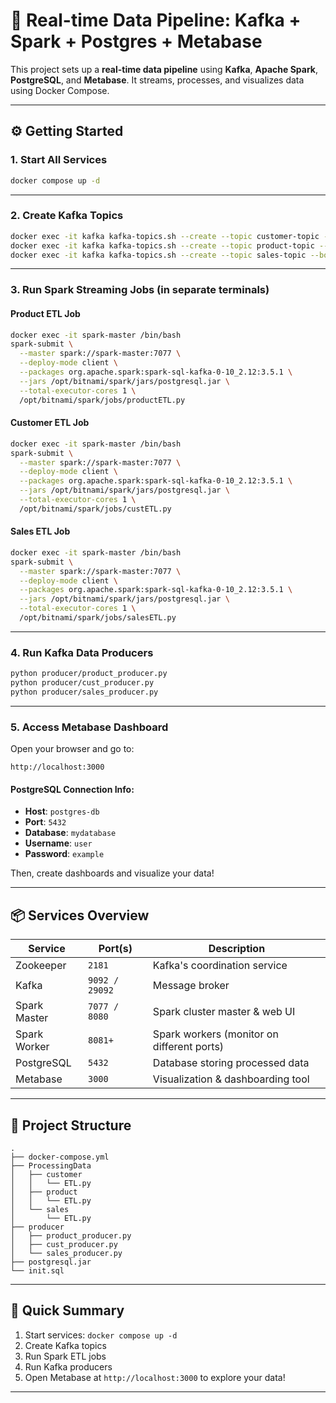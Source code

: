 # 🚀 Real-time Data Pipeline: Kafka + Spark + Postgres + Metabase

This project sets up a **real-time data pipeline** using **Kafka**, **Apache Spark**, **PostgreSQL**, and **Metabase**. It streams, processes, and visualizes data using Docker Compose.

---

## ⚙️ Getting Started

### 1. Start All Services
```bash
docker compose up -d
```

---

### 2. Create Kafka Topics
```bash
docker exec -it kafka kafka-topics.sh --create --topic customer-topic --bootstrap-server localhost:9092 --partitions 1 --replication-factor 1
docker exec -it kafka kafka-topics.sh --create --topic product-topic --bootstrap-server localhost:9092 --partitions 1 --replication-factor 1
docker exec -it kafka kafka-topics.sh --create --topic sales-topic --bootstrap-server localhost:9092 --partitions 1 --replication-factor 1
```

---

### 3. Run Spark Streaming Jobs (in separate terminals)

#### Product ETL Job
```bash
docker exec -it spark-master /bin/bash
spark-submit \
  --master spark://spark-master:7077 \
  --deploy-mode client \
  --packages org.apache.spark:spark-sql-kafka-0-10_2.12:3.5.1 \
  --jars /opt/bitnami/spark/jars/postgresql.jar \
  --total-executor-cores 1 \
  /opt/bitnami/spark/jobs/productETL.py
```

#### Customer ETL Job
```bash
docker exec -it spark-master /bin/bash
spark-submit \
  --master spark://spark-master:7077 \
  --deploy-mode client \
  --packages org.apache.spark:spark-sql-kafka-0-10_2.12:3.5.1 \
  --jars /opt/bitnami/spark/jars/postgresql.jar \
  --total-executor-cores 1 \
  /opt/bitnami/spark/jobs/custETL.py
```

#### Sales ETL Job
```bash
docker exec -it spark-master /bin/bash
spark-submit \
  --master spark://spark-master:7077 \
  --deploy-mode client \
  --packages org.apache.spark:spark-sql-kafka-0-10_2.12:3.5.1 \
  --jars /opt/bitnami/spark/jars/postgresql.jar \
  --total-executor-cores 1 \
  /opt/bitnami/spark/jobs/salesETL.py
```

---

### 4. Run Kafka Data Producers
```bash
python producer/product_producer.py
python producer/cust_producer.py
python producer/sales_producer.py
```

---

### 5. Access Metabase Dashboard
Open your browser and go to:
```
http://localhost:3000
```

#### PostgreSQL Connection Info:
- **Host**: `postgres-db`
- **Port**: `5432`
- **Database**: `mydatabase`
- **Username**: `user`
- **Password**: `example`

Then, create dashboards and visualize your data!

---

## 📦 Services Overview

| Service      | Port(s)         | Description                              |
|--------------|-----------------|------------------------------------------|
| Zookeeper    | `2181`          | Kafka's coordination service             |
| Kafka        | `9092 / 29092`  | Message broker                           |
| Spark Master | `7077 / 8080`   | Spark cluster master & web UI            |
| Spark Worker | `8081+`         | Spark workers (monitor on different ports) |
| PostgreSQL   | `5432`          | Database storing processed data          |
| Metabase     | `3000`          | Visualization & dashboarding tool        |

---

## 📁 Project Structure

```
.
├── docker-compose.yml
├── ProcessingData
│   ├── customer
│   │   └── ETL.py
│   ├── product
│   │   └── ETL.py
│   └── sales
│       └── ETL.py
├── producer
│   ├── product_producer.py
│   ├── cust_producer.py
│   └── sales_producer.py
├── postgresql.jar
└── init.sql
```

---

## 🚀 Quick Summary

1. Start services: `docker compose up -d`
2. Create Kafka topics
3. Run Spark ETL jobs
4. Run Kafka producers
5. Open Metabase at `http://localhost:3000` to explore your data!

---

